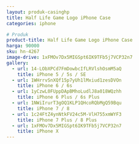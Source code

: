 ```yaml
---
layout: produk-casinghp
title: Half Life Game Logo iPhone Case
categories: iphone

# Produk
product-title: Half Life Game Logo iPhone Case
harga: 90000
sku: hn-4267
image-drive: 1xFMOv7Dx5MIGSpt6IK9TFb5j7VCP32n7
gallery:
  - url: 14-LObXPCd7FmDowbcIfLRVlshOsmM5aQ
    title: iPhone 5 / 5s / SE
  - url: 1WHrrvSnXQf15p7yUh1lMxiud1zesDVOn
    title: iPhone 6 / 6s
  - url: 1yCzwL0FUppDApBMhoLudlJ8a018WQzhh
    title: iPhone 6 Plus / 6s Plus
  - url: 1NWiIrurT3gOQ1KLP1QHcoRQbMgQ59Bqu
    title: iPhone 7 / 8
  - url: 1c24FtZ4ynNtkFV24c5M-VlH755xmWYF3
    title: iPhone 7 Plus / 8 Plus
  - url: 1xFMOv7Dx5MIGSpt6IK9TFb5j7VCP32n7
    title: iPhone X
---
```

